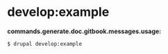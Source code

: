 # develop:example


**commands.generate.doc.gitbook.messages.usage:**
```
$ drupal develop:example
```
